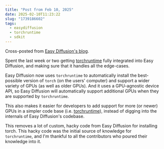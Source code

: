 ```yaml
---
title: "Post from Feb 10, 2025"
date: 2025-02-10T11:23:22
slug: "1739186602"
tags:
  - easydiffusion
  - torchruntime
  - sdkit
---
```


Cross-posted from [Easy Diffusion's blog](https://easydiffusion.github.io/blog/1739186602).

Spent the last week or two getting [torchruntime](https://github.com/easydiffusion/torchruntime/) fully integrated into Easy Diffusion, and making sure that it handles all the edge-cases.

Easy Diffusion now uses `torchruntime` to automatically install the best-possible version of `torch` (on the users' computer) and support a wider variety of GPUs (as well as older GPUs). And it uses a GPU-agnostic device API, so Easy Diffusion will automatically support additional GPUs when they are supported by `torchruntime`.

This also makes it easier for developers to add support for more (or newer) GPUs in a simpler code base (i.e. [torchruntime](https://github.com/easydiffusion/torchruntime/)), instead of digging into the internals of Easy Diffusion's codebase.

This removes a lot of custom, hacky code from Easy Diffusion for installing torch. This hacky code was the initial source of knowledge for `torchruntime`, and I'm thankful to all the contributors who poured their knowledge into it.